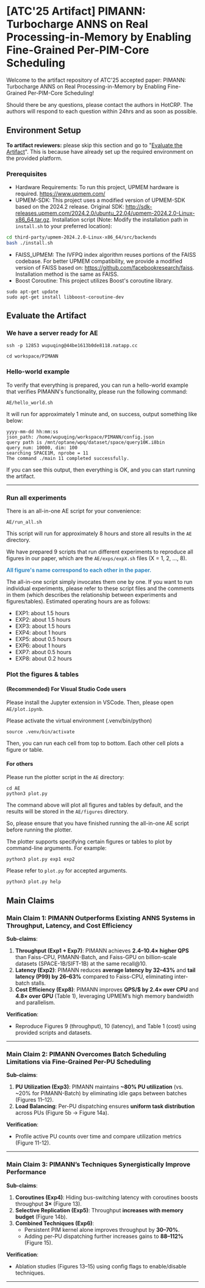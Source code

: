 # [ATC'25 Artifact] PIMANN: Turbocharge ANNS on Real Processing-in-Memory by Enabling Fine-Grained Per-PIM-Core Scheduling

Welcome to the artifact repository of ATC'25 accepted paper: PIMANN: Turbocharge ANNS on Real Processing-in-Memory by Enabling Fine-Grained Per-PIM-Core Scheduling!

Should there be any questions, please contact the authors in HotCRP. The authors will respond to each question within 24hrs and as soon as possible.

## Environment Setup

**To artifact reviewers:** please skip this section and go to "[Evaluate the Artifact](#evaluate-the-Artifact)".
This is because have already set up the required environment on the provided platform.

### Prerequisites
- Hardware Requirements: To run this project, UPMEM hardware is required.  https://www.upmem.com/
- UPMEM-SDK: This project uses a modified version of UPMEM-SDK based on the 2024.2 release. Original SDK: http://sdk-releases.upmem.com/2024.2.0/ubuntu_22.04/upmem-2024.2.0-Linux-x86_64.tar.gz. Installation script (Note: Modify the installation path in `install.sh` to your preferred location):
```bash
cd third-party/upmem-2024.2.0-Linux-x86_64/src/backends
bash ./install.sh
```
- FAISS_UPMEM: The IVFPQ index algorithm reuses portions of the FAISS codebase. For better UPMEM compatibility, we provide a modified version of FAISS based on: https://github.com/facebookresearch/faiss. Installation method is the same as FAISS.
- Boost Coroutine: This project utilizes Boost's coroutine library.
```
sudo apt-get update
sudo apt-get install libboost-coroutine-dev
```


## Evaluate the Artifact

### We have a server ready for AE

```
ssh -p 12853 wupuqing@44be1613b0de8118.natapp.cc

cd workspace/PIMANN
```

### Hello-world example

To verify that everything is prepared, you can run a hello-world example that verifies PIMANN's functionality, please run the following command:

```shell
AE/hello_world.sh
```

It will run for approximately 1 minute and, on success, output something like below:

```
yyyy-mm-dd hh:mm:ss
json_path: /home/wupuqing/workspace/PIMANN/config.json
query path is /mnt/optane/wpq/dataset/space/query10K.i8bin
query_num: 10000, dim: 100
searching SPACE1M, nprobe = 11
The command ./main 11 completed successfully.
```

If you can see this output, then everything is OK, and you can start running the artifact.

---


### Run all experiments

There is an all-in-one AE script for your convenience:

```shell
AE/run_all.sh
```

This script will run for approximately 8 hours and store all results in the `AE` directory.

We have prepared 9 scripts that run different experiments to reproduce all figures in our paper, which are the `AE/exps/expX.sh` files (X = 1, 2, ..., 8).

**<span style="color: #2E86C1; font-weight: bold;">All figure's name correspond to each other in the paper.</span>**

The all-in-one script simply invocates them one by one.
If you want to run individual experiments, please refer to these script files and the comments in them (which describes the relationship between experiments and figures/tables). Estimated operating hours are as follows:

- EXP1: about 1.5 hours
- EXP2: about 1.5 hours
- EXP3: about 1.5 hours
- EXP4: about 1 hours
- EXP5: about 0.5 hours
- EXP6: about 1 hours
- EXP7: about 0.5 hours
- EXP8: about 0.2 hours


### Plot the figures & tables

#### (Recommended) For Visual Studio Code users

Please install the Jupyter extension in VSCode.
Then, please open `AE/plot.ipynb`.

Please activate the virtual environment (.venv/bin/python)
```
source .venv/bin/activate
```

Then, you can run each cell from top to bottom.
Each other cell plots a figure or table.

#### For others

Please run the plotter script in the `AE` directory:

```shell
cd AE
python3 plot.py
```

The command above will plot all figures and tables by default, and the results will be stored in the `AE/figures` directory.



So, please ensure that you have finished running the all-in-one AE script before running the plotter.

The plotter supports specifying certain figures or tables to plot by command-line arguments.
For example:

```
python3 plot.py exp1 exp2
```

Please refer to `plot.py` for accepted arguments.
```
python3 plot.py help
```


## Main Claims

### **Main Claim 1: PIMANN Outperforms Existing ANNS Systems in Throughput, Latency, and Cost Efficiency**  
**Sub-claims**:  
1. **Throughput (Exp1 + Exp7)**: PIMANN achieves **2.4–10.4× higher QPS** than Faiss-CPU, PIMANN-Batch, and Faiss-GPU on billion-scale datasets (SPACE-1B/SIFT-1B) at the same recall@10.  
2. **Latency (Exp2)**: PIMANN reduces **average latency by 32–43%** and **tail latency (P99) by 26–63%** compared to Faiss-CPU, eliminating inter-batch stalls.  
3. **Cost Efficiency (Exp8)**: PIMANN improves **QPS/$ by 2.4× over CPU** and **4.8× over GPU** (Table 1), leveraging UPMEM’s high memory bandwidth and parallelism.  

**Verification**:  
- Reproduce Figures 9 (throughput), 10 (latency), and Table 1 (cost) using provided scripts and datasets.  

---

### **Main Claim 2: PIMANN Overcomes Batch Scheduling Limitations via Fine-Grained Per-PU Scheduling**  
**Sub-claims**:  
1. **PU Utilization (Exp3)**: PIMANN maintains **~80% PU utilization** (vs. ~20% for PIMANN-Batch) by eliminating idle gaps between batches (Figures 11–12).  
2. **Load Balancing**: Per-PU dispatching ensures **uniform task distribution** across PUs (Figure 5b → Figure 14a).  

**Verification**:  
- Profile active PU counts over time and compare utilization metrics (Figure 11-12).  

---

### **Main Claim 3: PIMANN’s Techniques Synergistically Improve Performance**  
**Sub-claims**:  
1. **Coroutines (Exp4)**: Hiding bus-switching latency with coroutines boosts throughput **3×** (Figure 13).  
2. **Selective Replication (Exp5)**: Throughput **increases with memory budget** (Figure 14b).  
3. **Combined Techniques (Exp6)**:  
   - Persistent PIM kernel alone improves throughput by **30–70%**.  
   - Adding per-PU dispatching further increases gains to **88–112%** (Figure 15).  

**Verification**:  
- Ablation studies (Figures 13–15) using config flags to enable/disable techniques.  

---





<!-- # Data Preparation

## Datasets
Example datasets: sift1B and space1B  
- sift1B: http://corpus-texmex.irisa.fr/  
- space1B: https://github.com/microsoft/SPTAG/tree/main/datasets/SPACEV1B  

Following the approach from https://big-ann-benchmarks.com/neurips21.html, we trimmed space1B to retain:
- First 1 billion dataset vectors  
- 10,000 query vectors  

Training scripts:
- `./train_sift1B`: On a 40-logical-core CPU, training takes ~27 hours with default parameters  
- space1B follows similar training procedure  

## Dataset Configuration
Modify `config.json` to switch datasets. Example configuration (parameter names are self-explanatory; `RESULT_DIR` stores query test results):
```json
{
  "MAX_CLUSTER": 4096,
  "RESULT_DIR": "SPACE1B20M4096_DIR",
  "INDEX_PATH": "/mnt/optane/wpq/dataset/space/index/space1B_M20_PQ8_C4096_R_L2.faissindex",
  "QUERY_PATH": "/mnt/optane/wpq/dataset/space/query10K.i8bin",
  "GROUNDTRUTH_PATH": "/mnt/optane/wpq/dataset/space/space1B_L2_gt_k100.bin"
}
```

Additionally, modify macros in `./common/dataset.h`:
```cpp
// For sift1B
#define MY_PQ_M 32
#define DIM 128
#define QUERY_TYPE 0

// For space1B
// #define MY_PQ_M 20
// #define DIM 100
// #define QUERY_TYPE 1
```

## Data Format Specification
All datasets/queries/groundtruth use binary format. For sift1B:  
- **Dataset**: 2 × int32 (vector count + dimensions) + (vector count × dimensions × uint8)  
- **Training set**: Same as dataset  
- **Query set**: Same as dataset  
- **Groundtruth**: 2 × int32 (vector count + topk) + (vector count × topk × int32)  

Modify `/common/dataset.h` and `/host/util.cpp` for custom formats.

--- -->



<!-- # Experimental Results

## Benchmark Comparisons
- **Faiss-CPU**: https://github.com/facebookresearch/faiss  
- **PIMANN-Batch**: Traditional batch-scheduled UPMEM acceleration  
- **PIMANN**: Our proposed per-PU scheduled UPMEM acceleration  

## Metrics
- Recall@10  
- Throughput  
- Latency  

## Throughput
<img src="figures/overalltps.png" alt="Throughput comparison" width="500">

 -->


